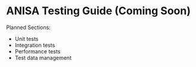 # ANISA Testing Guide (Coming Soon)

Planned Sections:
- Unit tests
- Integration tests
- Performance tests
- Test data management

